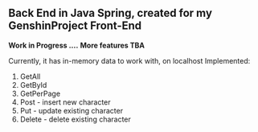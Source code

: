 ## Back End in Java Spring, created for my GenshinProject Front-End

**Work in Progress ....**
**More features TBA**

Currently, it has in-memory data to work with, on localhost
Implemented:
  1. GetAll
  2. GetById
  3. GetPerPage
  4. Post - insert new character
  5. Put - update existing character
  6. Delete - delete existing character

